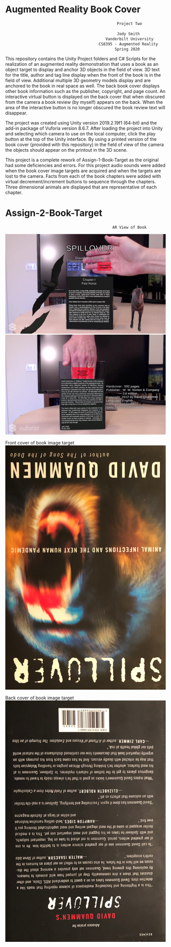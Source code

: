 

# Augmented Reality Book Cover
                                                     Project Two

                                                     Jody Smith
                                                Vanderbilt University
                                             CS8395 - Augmented Reality
                                                    Spring 2020

 This repository contains the Unity Project folders and C# Scripts for the realization of an augmented reality demonstration that uses a book as an object target to display and anchor 3D objects in the field of view.  3D text for the title, author and tag line display when the front of the book is in the field of view.  Additional multiple 3D geometry models display and are anchored to the book in real space as well.  The back book cover displays other book information such as the publisher, copyright, and page count.  An interactive virtual button is displayed on the back cover that when obscured from the camera a book review (by myself) appears on the back. When the area of the interactive button is no longer obscured the book review text will disappear.

 The project was created using Unity version 2019.2.19f1 (64-bit) and the add-in package of Vuforia version 8.6.7. After loading the project into Unity and selecting which camera to use on the local computer, click the play button at the top of the Unity interface.  By using a printed version of the book cover (provided with this repository) in the field of view of the camera the objects should appear on the printout in the 3D scene.

 This project is a complete rework of Assign-1-Book-Target as the original had some deficiencies and errors.  For this project audio sounds were added when 
 the book cover image targets are acquired and when the targets are lost to the camera.  Facts from each of the book chapters were added with 
 virtual decrement/increment buttons to sequence through the chapters.  Three dimensional animals are displayed that are representative of each chapter.
 
 
                                      
# Assign-2-Book-Target

                                                   AR View of Book 
![AR View of Book](Assign2_View1.jpg)
![AR View of Book](Assign2_View2.jpg)

Front cover of book image target
![Front cover of book image target](Book%20Image%20Targets/book_front.png)

Back cover of book image target
![Back  cover of book image target](Book%20Image%20Targets/book_back.png)

